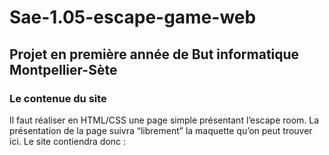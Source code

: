 # Sae-1.05-escape-game-web
## Projet en première année de But informatique Montpellier-Sète

### Le contenue du site

Il faut réaliser en HTML/CSS une page simple présentant l’escape room. La présentation de la page suivra “librement” la maquette qu’on peut trouver ici. 
Le site contiendra donc :

